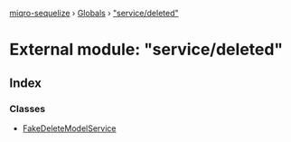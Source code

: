 [miqro-sequelize](../README.md) › [Globals](../globals.md) › ["service/deleted"](_service_deleted_.md)

# External module: "service/deleted"

## Index

### Classes

* [FakeDeleteModelService](../classes/_service_deleted_.fakedeletemodelservice.md)
